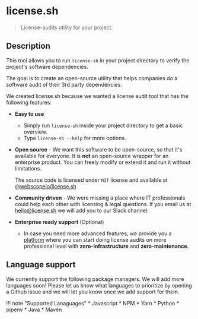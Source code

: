 # license.sh

>  License-audits utility for your project.

## Description

This tool allows you to run `license-sh` in your project directory to
verify the project's software dependencies.

The goal is to create an open-source utility that helps companies do a
software audit of their 3rd party dependencies.

We created license.sh because we wanted a license audit tool that has
the following features:

- **Easy to use** 
  -   Simply run `license-sh` inside your project directory to get a
      basic overview.
  -   Type `license-sh --help` for more options.
- **Open source** - We want this software to be open-source, so that
  it's available for everyone. It is **not** an open-source wrapper for
  an enterprise product. You can freely modify or extend it and run it
  without limitations.
     
     The source code is licensed under `MIT` license and
     available at
     [@webscopeio/license.sh](https://github.com/webscopeio/license.sh)
     
- **Community driven** - We were missing a place where IT professionals
  could help each other with licensing & legal questions. If you email us at hello@license.sh we will add you to our Slack channel.

  
- **Enterprise ready support** (Optional)
  - In case you need more advanced features, we provide you a
    [platform](https://license.sh) where you can start doing license audits on more
    professional level with **zero-infrastructure** and
    **zero-maintenance**.
    

## Language support
 
We currently support the following package managers. We will add more
languages soon! Please let us know what languages to prioritize by opening a Github issue
and we will let you know once we add support for them.


!!! note "Supported Lanaguages"
    * Javascript
        * NPM
        * Yarn
    * Python
        * pipenv
    * Java
        * Maven
  

